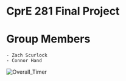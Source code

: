 # CprE 281 Final Project
  # Group Members
    - Zach Scurlock
    - Connor Hand
    
![Overall_Timer](https://github.com/user-attachments/assets/e92acce7-29c3-4723-b914-533abaf03292)
